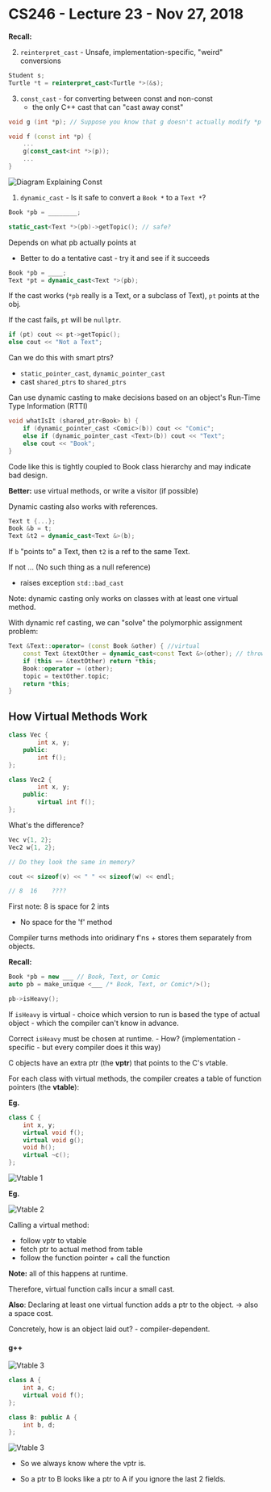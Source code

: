 # CS246 - Lecture 23 - Nov 27, 2018

**Recall:**

2. `reinterpret_cast` - Unsafe, implementation-specific, "weird" conversions

```C++
Student s;
Turtle *t = reinterpret_cast<Turtle *>(&s);
```
3. `const_cast` - for converting between const and non-const
    - the only C++ cast that can "cast away const"

```C++
void g (int *p); // Suppose you know that g doesn't actually modify *p

void f (const int *p) {
    ...
    g(const_cast<int *>(p));
    ...
}
```

![Diagram Explaining Const](Images/CS246_Lecture23_Nov_27_Const_Poisoning.jpg "diagram showing what happens with const posioning one half const correct and other not")


1. `dynamic_cast` - Is it safe to convert a `Book *` to a `Text *`?

```C++
Book *pb = ________;

static_cast<Text *>(pb)->getTopic(); // safe?
```

Depends on what pb actually points at
- Better to do a tentative cast - try it and see if it succeeds

```C++
Book *pb = ____;
Text *pt = dynamic_cast<Text *>(pb);
```

If the cast works (`*pb` really is a Text, or a subclass of Text), `pt` points at the obj.

If the cast fails, `pt` will be `nullptr`.

```C++
if (pt) cout << pt->getTopic();
else cout << "Not a Text";
```
Can we do this with smart ptrs?

- `static_pointer_cast`, `dynamic_pointer_cast`
- cast `shared_ptrs` to `shared_ptrs`

Can use dynamic casting to make decisions based on an object's Run-Time Type Information (RTTI)

```C++
void whatIsIt (shared_ptr<Book> b) {
    if (dynamic_pointer_cast <Comic>(b)) cout << "Comic";
    else if (dynamic_pointer_cast <Text>(b)) cout << "Text";
    else cout << "Book";
}
```
Code like this is tightly coupled to Book class hierarchy and may indicate bad design.

**Better:** use virtual methods, or write a visitor (if possible)

Dynamic casting also works with references.

```C++
Text t {...};
Book &b = t;
Text &t2 = dynamic_cast<Text &>(b);
```
If `b` "points to" a Text, then `t2` is a ref to the same Text.

If not ... (No such thing as a null reference)

- raises exception `std::bad_cast`

Note: dynamic casting only works on classes with at least one virtual method.

With dynamic ref casting, we can "solve" the polymorphic assignment problem:

```C++
Text &Text::operator= (const Book &other) { //virtual
    const Text &textOther = dynamic_cast<const Text &>(other); // throws if other is not a Text
    if (this == &textOther) return *this;
    Book::operator = (other);
    topic = textOther.topic;
    return *this;
}
```
## How Virtual Methods Work

```C++
class Vec {
        int x, y;
    public:
        int f();
};

class Vec2 {
        int x, y;
    public:
        virtual int f();
};
```

What's the difference?

```C++
Vec v{1, 2};
Vec2 w{1, 2}; 

// Do they look the same in memory?

cout << sizeof(v) << " " << sizeof(w) << endl;

// 8  16    ????
```

First note: 8 is space for 2 ints
- No space for the 'f' method

Compiler turns methods into oridinary f'ns + stores them separately from objects.

**Recall:** 

```C++
Book *pb = new ___ // Book, Text, or Comic
auto pb = make_unique <___ /* Book, Text, or Comic*/>();

pb->isHeavy();
```

If `isHeavy` is virtual - choice which version to run is based the type of actual object - which the compiler can't know in advance.

Correct `isHeavy` must be chosen at runtime. - How?
(implementation - specific - but every compiler does it this way)

C objects have an extra ptr (the **vptr**) that points to the C's vtable.

For each class with virtual methods, the compiler creates a table of function pointers (the **vtable**):

**Eg.** 

```C++ 
class C {
    int x, y;
    virtual void f();
    virtual void g();
    void h();
    virtual ~c();
};
```

![Vtable 1](Images/CS246_Lecture23_Nov_27_vtable_Diagram1.jpg "Showing vtable for C c,d;")

**Eg.**

![Vtable 2](Images/CS246_Lecture23_Nov_27_vtable_BookAndText.jpg "Showing vtable diagram for book and text")

Calling a virtual method:

- follow vptr to vtable
- fetch ptr to actual method from table
- follow the function pointer + call the function

**Note:** all of this happens at runtime.


Therefore, virtual function calls incur a small cast.

**Also**: Declaring at least one virtual function adds a ptr to the object. -> also a space cost.

Concretely, how is an object laid out? - compiler-dependent.

#### g++
 ![Vtable 3](Images/CS246_Lecture23_Nov_27_vtable_g++.jpg "Showing vtable diagram for how g++ does this")

 ```C++
 class A {
     int a, c;
     virtual void f();
 };

 class B: public A {
     int b, d;
 };

```
![Vtable 3](Images/CS246_Lecture23_Nov_27_vtable_A_AND_B.jpg "Showing vtable diagram for class A and B")

- So we always know where the vptr is.

- So a ptr to B looks like a ptr to A if you ignore the last 2 fields.









